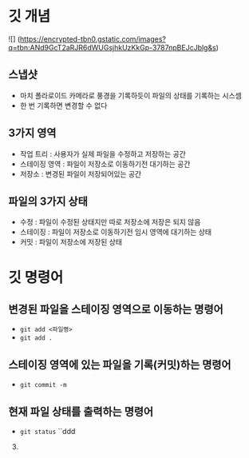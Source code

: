 # 깃 개념

![] (https://encrypted-tbn0.gstatic.com/images?q=tbn:ANd9GcT2aRJR6dWUGsjhkUzKkGp-3787npBEJcJblg&s)

## 스냅샷

- 마치 폴라로이드 카메라로 풍경을 기록하듯이 파일의 상태를 기록하는 시스셈
- 한 번 기록하면 변경할 수 없다

## 3가지 영역

- 작업 트리 : 사용자가 실제 파일을 수정하고 저장하는 공간
- 스테이징 영역 : 파일이 저장소로 이동하기전 대기하는 공간
- 저장소 : 변경된 파일이 저장되어있는 공간

## 파일의 3가지 상태

- 수정 : 파일이 수정된 상태지만 따로 저장소에 저장은 되지 않음
- 스테이징 : 파일이 저장소로 이동하기전 임시 영역에 대기하는 상태
- 커밋 : 파일이 저장소에 저장된 상태

# 깃 명령어

## 변경된 파일을 스테이징 영역으로 이동하는 명령어

- `git add <파일명>`
- `git add .`

## 스테이징 영역에 있는 파일을 기록(커밋)하는 명령어

- `git commit -m`

## 현재 파일 상태를 출력하는 명령어

- `git status`
``ddd
3.
